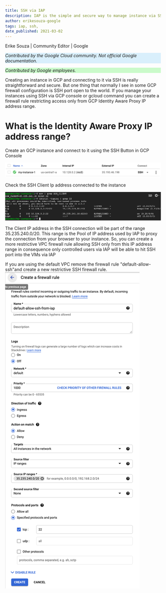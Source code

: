 ```yaml
---
title: SSH via IAP
description: IAP is the simple and secure way to manage instance via SSH.
author: erikesouza-google
tags: iap, ssh, 
date_published: 2021-03-02
---
```


Erike Souza | Community Editor | Google

<p style="background-color:#D9EFFC;"><i>Contributed by the Google Cloud community. Not official Google documentation.</i></p>
<p style="background-color:#CAFACA;"><i>Contributed by Google employees.</i></p>

Creating an instance in GCP and connecting to it via SSH is really straightforward and secure. But one thing that normally I see in some 
GCP firewall configuration is SSH port open to the world. If you manage your instances using SSH via GCP console or gcloud command 
you can create a firewall rule restricting access only from GCP Identity Aware Proxy IP address range.

# What is the Identity Aware Proxy IP address range?

Create an GCP instance and connect to it using the SSH Button in GCP Console

![SSH button](ssh-to-vm.png?raw=true)


Check the SSH Client Ip address connected to the instance

![SSH client IP Address](check-ssh-client.png?raw=true)


The Client IP address in the SSH connection will be part of the range 35.235.240.0/20. This range is the Pool of IP address used by IAP to proxy the connection 
from your browser to your instance. So, you can create a more restrictive VPC firewall rule allowing SSH only from this IP address range
in consequence only controlled users via IAP will be able to hit SSH port into the VMs via IAP

If you are using the default VPC remove the firewall rule "default-allow-ssh"and create a new restrictive SSH firewall rule.  
![Firewall Rule](fw-rule-ssh.png?raw=true)

